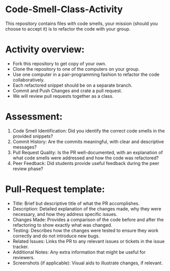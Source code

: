 # Code-Smell-Class-Activity

This repository contains files with code smells, your mission (should you choose to accept it) is to refactor the code with your group.


# Activity overview:
- Fork this repository to get copy of your own.
- Clone the repository to one of the computers on your group.
- Use one computer in a pair-programming fashion to refactor the code collaboratively.
- Each refactored snippet should be on a separate branch.
- Commit and Push Changes and crate a pull request.
- We will review pull requests together as a class.

# Assessment:
1. Code Smell Identification: Did you identify the correct code smells in the provided snippets?
2. Commit History: Are the commits meaningful, with clear and descriptive messages?
3. Pull Request Quality: Is the PR well-documented, with an explanation of what code smells were addressed and how the code was refactored?
4. Peer Feedback: Did students provide useful feedback during the peer review phase?

# Pull-Request template:
- Title: Brief but descriptive title of what the PR accomplishes.
- Description: Detailed explanation of the changes made, why they were necessary, and how they address specific issues.
- Changes Made: Provides a comparison of the code before and after the refactoring to show exactly what was changed.
- Testing: Describes how the changes were tested to ensure they work correctly and do not introduce new bugs.
- Related Issues: Links the PR to any relevant issues or tickets in the issue tracker.
- Additional Notes: Any extra information that might be useful for reviewers.
- Screenshots (if applicable): Visual aids to illustrate changes, if relevant.
